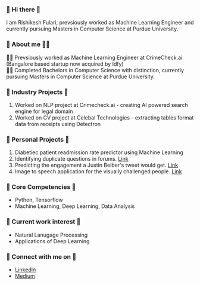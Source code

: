 ### 👋 Hi there 👋
I am Rishikesh Fulari, prevsiously worked as Machine Learning Engineer and currently pursuing Masters in Computer Science at Purdue University.

### 🦸‍ About me 🦸‍♂️
👨‍🔬 Prevsiously worked as Machine Learning Engineer at CrimeCheck.ai (Bangalore based startup now acquired by Idfy) <br>
👨‍🎓 Completed Bachelors in Computer Science with distinction, currently pursuing Masters in Computer Science at Purdue University. 

### 💼 Industry Projects 💼
1. Worked on NLP project at Crimecheck.ai - creating AI powered search engine for legal domain
2. Worked on CV project at Celebal Technologies - extracting tables format data from receipts using Detectron

### 🧰 Personal Projects 🧰
1. Diabetiec patient readmission rate predictor using Machine Learning
2. Identifying duplicate questions in forums. [Link](https://huggingface.co/spaces/rishikesh/QuestionPairSimilarityPredictor)
3. Predicting the engagement a Justin Beiber's tweet would get. [Link](https://huggingface.co/spaces/rishikesh/twitterEngagementPredictor)
4. Image to speech application for the visually challenged people. [Link](https://huggingface.co/spaces/rishikesh/ImageToSpeech)

### 🎇 Core Competencies 🎇
- Python, Tensorflow 
- Machine Learning, Deep Learning, Data Analysis

### 🎨 Current work interest 🎨
- Natural Lanugage Processing
- Applications of Deep Learning

### 📩 Connect with me on 📩
- [LinkedIn](https://www.linkedin.com/in/rishikesh-fulari/)
- [Medium](https://medium.com/@rishikeshfulari)
<!--
**rishikeshF/rishikeshF** is a ✨ _special_ ✨ repository because its `README.md` (this file) appears on your GitHub profile.

Here are some ideas to get you started:

- 🔭 I’m currently working on ...
- 🌱 I’m currently learning ...
- 👯 I’m looking to collaborate on ...
- 🤔 I’m looking for help with ...
- 💬 Ask me about ...
- 📫 How to reach me: ...
- 😄 Pronouns: ...
- ⚡ Fun fact: ...
-->
